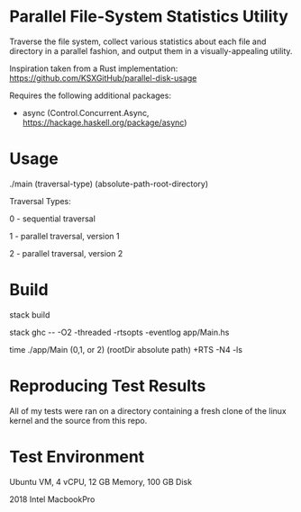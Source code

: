 # Parallel File-System Statistics Utility
Traverse the file system, collect various statistics about each file and directory in a parallel fashion, and output them in a visually-appealing utility.

Inspiration taken from a Rust implementation:
https://github.com/KSXGitHub/parallel-disk-usage

Requires the following additional packages:
- async (Control.Concurrent.Async, https://hackage.haskell.org/package/async)

# Usage
./main (traversal-type) (absolute-path-root-directory)

Traversal Types:

0 - sequential traversal

1 - parallel traversal, version 1

2 - parallel traversal, version 2


# Build
stack build

stack ghc -- -O2 -threaded -rtsopts -eventlog app/Main.hs

time ./app/Main (0,1, or 2) (rootDir absolute path) +RTS -N4 -ls

# Reproducing Test Results
All of my tests were ran on a directory containing a fresh clone of the linux kernel and
the source from this repo.

# Test Environment
Ubuntu VM, 4 vCPU, 12 GB Memory, 100 GB Disk

2018 Intel MacbookPro

